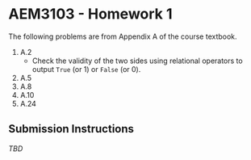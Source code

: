 # AEM3103 - Homework 1

The following problems are from Appendix A of the course textbook.

1. A.2
   - Check the validity of the two sides using relational operators to output `True` (or 1) or `False` (or 0).
2. A.5
3. A.8
4. A.10
5. A.24

## Submission Instructions

*TBD*
